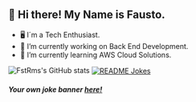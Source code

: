 ## 👋 Hi there! My Name is Fausto.
- 🖥 I´m a Tech Enthusiast.
- 🔭 I’m currently working on Back End Development.
- 🌱 I’m currently learning AWS Cloud Solutions.

<!-- ### Languages and Tools -->


![FstRms's GitHub stats](https://github-readme-stats.vercel.app/api?username=FstRms&show_icons=true&theme=radical&count_private=true&hide=stars,contribs)
<a href="https://readme-jokes.vercel.app"><img align="center" src="https://readme-jokes.vercel.app/api" alt="README Jokes"></a>
##### Your own joke banner [here!](https://github.com/ABSphreak/readme-jokes)
<!--
**FstRms/FstRms** is a ✨ _special_ ✨ repository because its `README.md` (this file) appears on your GitHub profile.

Here are some ideas to get you started:

- 🔭 I’m currently working on ...
- 🌱 I’m currently learning ...
- 👯 I’m looking to collaborate on ...
- 🤔 I’m looking for help with ...
- 💬 Ask me about ...
- 📫 How to reach me: ...
- 😄 Pronouns: ...
- ⚡ Fun fact: ...
-->
